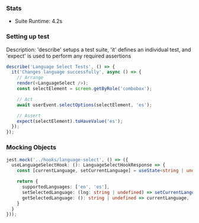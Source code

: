 ### Stats
- Suite Runtime: 4.2s

### Setting up test
Description: 'describe' setups a test suite, 'it' defines an individual test, and 'expect' is used to perform any required assertions

```ts
describe('Language Select Tests', () => {
  it('Changes language successfully', async () => {
    // Arrange
    render(<LanguageSelect />);
    const selectElement = screen.getByRole('combobox');

    // Act
    await userEvent.selectOptions(selectElement, 'es');

    // Assert
    expect(selectElement).toHaveValue('es'); 
  });
});
```

### Mocking Objects

```ts
jest.mock('../hooks/language-select', () => ({
  useLanguageSelectHook: (): LanguageSelectHookResponse => {
    const [currentLanguage, setCurrentLanguage] = useState<string | undefined>('en');

    return {
      supportedLanguages: ['en', 'es'],
      setSelectedLanguage: (lng: string | undefined) => setCurrentLanguage(lng),
      getSelectedLanguage: (): string | undefined => currentLanguage,
    }
  }
}));
```